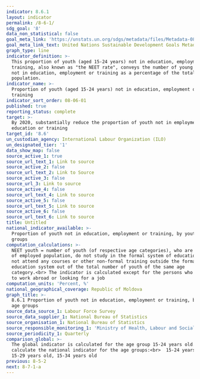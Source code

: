```yaml
---
indicator: 8.6.1
layout: indicator
permalink: /8-6-1/
sdg_goal: '8'
data_non_statistical: false
goal_meta_link: 'https://unstats.un.org/sdgs/metadata/files/Metadata-08-06-01.pdf'
goal_meta_link_text: United Nations Sustainable Development Goals Metadata (PDF 382 KB)
graph_type: line
indicator_definition: >-
  This proportion of youth (aged 15-24 years) not in education, employment or
  training, also known as "the NEET rate", conveys the number of young persons
  not in education, employment or training as a percentage of the total youth
  population.
indicator_name: >-
  Proportion of youth (aged 15-24 years) not in education, employment or
  training
indicator_sort_order: 08-06-01
published: true
reporting_status: complete
target: >-
  By 2020, substantially reduce the proportion of youth not in employment,
  education or training
target_id: '8.6'
un_custodian_agency: International Labour Organization (ILO)
un_designated_tier: '1'
data_show_map: false
source_active_1: true
source_url_text_1: Link to source
source_active_2: false
source_url_text_2: Link to Source
source_active_3: false
source_url_3: Link to source
source_active_4: false
source_url_text_4: Link to source
source_active_5: false
source_url_text_5: Link to source
source_active_6: false
source_url_text_6: Link to source
title: Untitled
national_indicator_available: >-
  Proportion of youth not in education, employment or training, by youth age
  groups
computation_calculations: >-
  NEET youth = number of youth (of respective age categories), who are not part
  of employed population, do not study in the formal system of education and do
  not attend any courses or other non-formal training outside the formal
  education system out of the total number of youth of the same age
  category.<br> The indicator is calculated except for the persons who have left
  to work abroad or looking for a job
computation_units: 'Percent, %'
national_geographical_coverage: Republic of Moldova
graph_title: >-
  8.6.1 Proportion of youth not in education, employment or training, by youth
  age groups 
source_data_source_1: Labour Force Survey
source_data_supplier_1: National Bureau of Statistics
source_organisation_1: National Bureau of Statistics
source_responsible_monitoring_1: 'Ministry of Health, Labour and Social Protection'
source_periodicity_1: Quarterly
comparison_global: >-
  The global indicator is calculated for the age group 15-24 years old. NBS may
  calculate the national indicator for the age groups:<br>  15-24 years old,
  15-29 years old, 15-34 years old
previous: 8-5-2
next: 8-7-1-a
---
```

